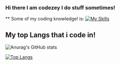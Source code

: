 ### Hi there I am codezey I do stuff sometimes! 


** Some of my coding knowledge! is: 
[![My Skills](https://skillicons.dev/icons?i=js,html,css)](https://c0dezey.github.io/HypixelPlus/)


## My top Langs that i code in! 


![Anurag's GitHub stats](https://github-readme-stats.vercel.app/api?username=c0dezey&show_icons=true&theme=dark)

[![Top Langs](https://github-readme-stats.vercel.app/api/top-langs/?username=c0dezey&layout=compact)](https://github.com/anuraghazra/github-readme-stats)
